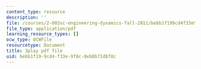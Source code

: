 ```yaml
---
content_type: resource
description: ''
file: /courses/2-003sc-engineering-dynamics-fall-2011/bebb1f199cd4f33e9f8c8eb8b71dbf8c_63sIgMvBuEQ.pdf
file_type: application/pdf
learning_resource_types: []
ocw_type: OCWFile
resourcetype: Document
title: 3play pdf file
uid: bebb1f19-9cd4-f33e-9f8c-8eb8b71dbf8c
---
```

